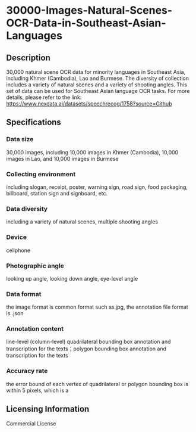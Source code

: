 # 30000-Images-Natural-Scenes-OCR-Data-in-Southeast-Asian-Languages

## Description
30,000 natural scene OCR data for minority languages in Southeast Asia, including Khmer (Cambodia), Lao and Burmese. The diversity of collection includes a variety of natural scenes and a variety of shooting angles. This set of data can be used for Southeast Asian language OCR tasks.
For more details, please refer to the link: https://www.nexdata.ai/datasets/speechrecog/1758?source=Github

## Specifications
### Data size
30,000 images, including 10,000 images in Khmer (Cambodia), 10,000 images in Lao, and 10,000 images in Burmese
### Collecting environment
including slogan, receipt, poster, warning sign, road sign, food packaging, billboard, station sign and signboard, etc.
### Data diversity
including a variety of natural scenes, multiple shooting angles
### Device
cellphone
### Photographic angle
looking up angle, looking down angle, eye-level angle
### Data format
the image format is common format such as.jpg, the annotation file format is .json
### Annotation content
line-level (column-level) quadrilateral bounding box annotation and transcription for the texts；polygon bounding box annotation and transcription for the texts
### Accuracy rate
the error bound of each vertex of quadrilateral or polygon bounding box is within 5 pixels, which is a

## Licensing Information
Commercial License

























